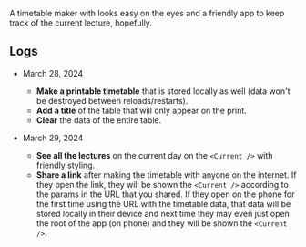 
A timetable maker with looks easy on the eyes and a friendly app to keep track of the current lecture, hopefully.

## Logs

-   March 28, 2024

    -   **Make a printable timetable** that is stored locally as well (data won't be destroyed between reloads/restarts).
    -   **Add a title** of the table that will only appear on the print.
    -   **Clear** the data of the entire table.

-   March 29, 2024
    -   **See all the lectures** on the current day on the `<Current />` with friendly styling.
    -   **Share a link** after making the timetable with anyone on the internet. If they open the link, they will be shown the `<Current />` according to the params in the URL that you shared. If they open on the phone for the first time using the URL with the timetable data, that data will be stored locally in their device and next time they may even just open the root of the app (on phone) and they will be shown the `<Current />`.
